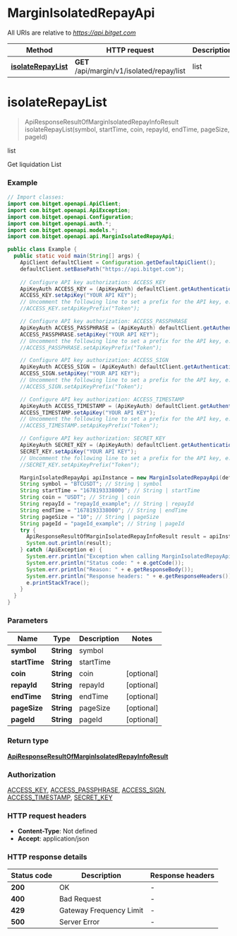 # MarginIsolatedRepayApi

All URIs are relative to *https://api.bitget.com*

| Method | HTTP request | Description |
|------------- | ------------- | -------------|
| [**isolateRepayList**](MarginIsolatedRepayApi.md#isolateRepayList) | **GET** /api/margin/v1/isolated/repay/list | list |


<a name="isolateRepayList"></a>
# **isolateRepayList**
> ApiResponseResultOfMarginIsolatedRepayInfoResult isolateRepayList(symbol, startTime, coin, repayId, endTime, pageSize, pageId)

list

Get liquidation List

### Example
```java
// Import classes:
import com.bitget.openapi.ApiClient;
import com.bitget.openapi.ApiException;
import com.bitget.openapi.Configuration;
import com.bitget.openapi.auth.*;
import com.bitget.openapi.models.*;
import com.bitget.openapi.api.MarginIsolatedRepayApi;

public class Example {
  public static void main(String[] args) {
    ApiClient defaultClient = Configuration.getDefaultApiClient();
    defaultClient.setBasePath("https://api.bitget.com");
    
    // Configure API key authorization: ACCESS_KEY
    ApiKeyAuth ACCESS_KEY = (ApiKeyAuth) defaultClient.getAuthentication("ACCESS_KEY");
    ACCESS_KEY.setApiKey("YOUR API KEY");
    // Uncomment the following line to set a prefix for the API key, e.g. "Token" (defaults to null)
    //ACCESS_KEY.setApiKeyPrefix("Token");

    // Configure API key authorization: ACCESS_PASSPHRASE
    ApiKeyAuth ACCESS_PASSPHRASE = (ApiKeyAuth) defaultClient.getAuthentication("ACCESS_PASSPHRASE");
    ACCESS_PASSPHRASE.setApiKey("YOUR API KEY");
    // Uncomment the following line to set a prefix for the API key, e.g. "Token" (defaults to null)
    //ACCESS_PASSPHRASE.setApiKeyPrefix("Token");

    // Configure API key authorization: ACCESS_SIGN
    ApiKeyAuth ACCESS_SIGN = (ApiKeyAuth) defaultClient.getAuthentication("ACCESS_SIGN");
    ACCESS_SIGN.setApiKey("YOUR API KEY");
    // Uncomment the following line to set a prefix for the API key, e.g. "Token" (defaults to null)
    //ACCESS_SIGN.setApiKeyPrefix("Token");

    // Configure API key authorization: ACCESS_TIMESTAMP
    ApiKeyAuth ACCESS_TIMESTAMP = (ApiKeyAuth) defaultClient.getAuthentication("ACCESS_TIMESTAMP");
    ACCESS_TIMESTAMP.setApiKey("YOUR API KEY");
    // Uncomment the following line to set a prefix for the API key, e.g. "Token" (defaults to null)
    //ACCESS_TIMESTAMP.setApiKeyPrefix("Token");

    // Configure API key authorization: SECRET_KEY
    ApiKeyAuth SECRET_KEY = (ApiKeyAuth) defaultClient.getAuthentication("SECRET_KEY");
    SECRET_KEY.setApiKey("YOUR API KEY");
    // Uncomment the following line to set a prefix for the API key, e.g. "Token" (defaults to null)
    //SECRET_KEY.setApiKeyPrefix("Token");

    MarginIsolatedRepayApi apiInstance = new MarginIsolatedRepayApi(defaultClient);
    String symbol = "BTCUSDT"; // String | symbol
    String startTime = "1678193338000"; // String | startTime
    String coin = "USDT"; // String | coin
    String repayId = "repayId_example"; // String | repayId
    String endTime = "1678193338000"; // String | endTime
    String pageSize = "10"; // String | pageSize
    String pageId = "pageId_example"; // String | pageId
    try {
      ApiResponseResultOfMarginIsolatedRepayInfoResult result = apiInstance.isolateRepayList(symbol, startTime, coin, repayId, endTime, pageSize, pageId);
      System.out.println(result);
    } catch (ApiException e) {
      System.err.println("Exception when calling MarginIsolatedRepayApi#isolateRepayList");
      System.err.println("Status code: " + e.getCode());
      System.err.println("Reason: " + e.getResponseBody());
      System.err.println("Response headers: " + e.getResponseHeaders());
      e.printStackTrace();
    }
  }
}
```

### Parameters

| Name | Type | Description  | Notes |
|------------- | ------------- | ------------- | -------------|
| **symbol** | **String**| symbol | |
| **startTime** | **String**| startTime | |
| **coin** | **String**| coin | [optional] |
| **repayId** | **String**| repayId | [optional] |
| **endTime** | **String**| endTime | [optional] |
| **pageSize** | **String**| pageSize | [optional] |
| **pageId** | **String**| pageId | [optional] |

### Return type

[**ApiResponseResultOfMarginIsolatedRepayInfoResult**](ApiResponseResultOfMarginIsolatedRepayInfoResult.md)

### Authorization

[ACCESS_KEY](../README.md#ACCESS_KEY), [ACCESS_PASSPHRASE](../README.md#ACCESS_PASSPHRASE), [ACCESS_SIGN](../README.md#ACCESS_SIGN), [ACCESS_TIMESTAMP](../README.md#ACCESS_TIMESTAMP), [SECRET_KEY](../README.md#SECRET_KEY)

### HTTP request headers

 - **Content-Type**: Not defined
 - **Accept**: application/json

### HTTP response details
| Status code | Description | Response headers |
|-------------|-------------|------------------|
| **200** | OK |  -  |
| **400** | Bad Request |  -  |
| **429** | Gateway Frequency Limit |  -  |
| **500** | Server Error |  -  |

